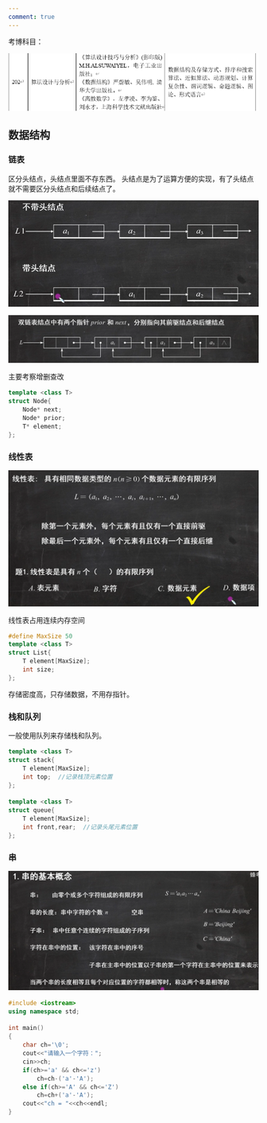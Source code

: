 ```yaml
---
comment: true
---
```

考博科目：

![](../../图片/3.6科目.png)

## 数据结构

### 链表
区分头结点，头结点里面不存东西。 头结点是为了运算方便的实现，有了头结点就不需要区分头结点和后续结点了。

![](../../图片/3.6头节点.png)

![](../../图片/3.6双链表.png)

主要考察增删查改
```cpp title:node
template <class T>
struct Node{
	Node* next;
	Node* prior;
	T* element;
};
```

### 线性表

![](../../图片/3.6线性表.png)

线性表占用连续内存空间

```cpp title:list
#define MaxSize 50
template <class T>
struct List{
	T element[MaxSize];
	int size;
};
```

存储密度高，只存储数据，不用存指针。

### 栈和队列

一般使用队列来存储栈和队列。

```cpp title:
template <class T>
struct stack{
	T element[MaxSize];
	int top;  //记录栈顶元素位置
};

template <class T>
struct queue{
	T element[MaxSize];
	int front,rear;  //记录头尾元素位置
};
```

### 串

![](../../图片/3.6串.png)

```cpp title:小写字母改成大写字母
#include <iostream>
using namespace std;

int main()
{
	char ch='\0';
	cout<<"请输入一个字符：";
	cin>>ch;
	if(ch>='a' && ch<='z')
		ch=ch-('a'-'A');
	else if(ch>='A' && ch<='Z')
		ch=ch+('a'-'A');
	cout<<"ch = "<<ch<<endl;
}
```

